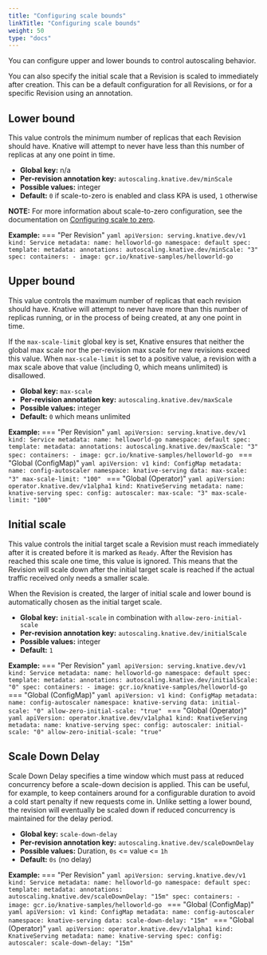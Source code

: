 ```yaml
---
title: "Configuring scale bounds"
linkTitle: "Configuring scale bounds"
weight: 50
type: "docs"
---
```


You can configure upper and lower bounds to control autoscaling behavior.

You can also specify the initial scale that a Revision is scaled to immediately after creation.
This can be a default configuration for all Revisions, or for a specific Revision using an annotation.

## Lower bound

This value controls the minimum number of replicas that each Revision should have.
Knative will attempt to never have less than this number of replicas at any one point in time.

* **Global key:** n/a
* **Per-revision annotation key:** `autoscaling.knative.dev/minScale`
* **Possible values:** integer
* **Default:** `0` if scale-to-zero is enabled and class KPA is used, `1` otherwise

**NOTE:** For more information about scale-to-zero configuration, see the documentation on [Configuring scale to zero](./scale-to-zero.md).

**Example:**
=== "Per Revision"
    ```yaml
    apiVersion: serving.knative.dev/v1
    kind: Service
    metadata:
      name: helloworld-go
      namespace: default
    spec:
      template:
        metadata:
          annotations:
            autoscaling.knative.dev/minScale: "3"
        spec:
          containers:
            - image: gcr.io/knative-samples/helloworld-go
    ```

## Upper bound

This value controls the maximum number of replicas that each revision should have.
Knative will attempt to never have more than this number of replicas running, or in the process of being created, at any one point in time.

If the `max-scale-limit` global key is set, Knative ensures that neither the global max scale nor the per-revision max scale for new revisions exceed this value.
When `max-scale-limit` is set to a positive value, a revision with a max scale above that value (including 0, which means unlimited) is disallowed.

* **Global key:** `max-scale`
* **Per-revision annotation key:** `autoscaling.knative.dev/maxScale`
* **Possible values:** integer
* **Default:** `0` which means unlimited

**Example:**
=== "Per Revision"
    ```yaml
    apiVersion: serving.knative.dev/v1
    kind: Service
    metadata:
      name: helloworld-go
      namespace: default
    spec:
      template:
        metadata:
          annotations:
            autoscaling.knative.dev/maxScale: "3"
        spec:
          containers:
            - image: gcr.io/knative-samples/helloworld-go
    ```
=== "Global (ConfigMap)"
    ```yaml
    apiVersion: v1
    kind: ConfigMap
    metadata:
      name: config-autoscaler
      namespace: knative-serving
    data:
      max-scale: "3"
      max-scale-limit: "100"
    ```
=== "Global (Operator)"
    ```yaml
    apiVersion: operator.knative.dev/v1alpha1
    kind: KnativeServing
    metadata:
      name: knative-serving
    spec:
      config:
        autoscaler:
          max-scale: "3"
          max-scale-limit: "100"
    ```

## Initial scale

This value controls the initial target scale a Revision must reach immediately after it is created before it is marked as `Ready`.
After the Revision has reached this scale one time, this value is ignored. This means that the Revision will scale down after the initial target scale is reached if the actual traffic received only needs a smaller scale.

When the Revision is created, the larger of initial scale and lower bound is automatically chosen as the initial target scale.

* **Global key:** `initial-scale` in combination with `allow-zero-initial-scale`
* **Per-revision annotation key:** `autoscaling.knative.dev/initialScale`
* **Possible values:** integer
* **Default:** `1`

**Example:**
=== "Per Revision"
    ```yaml
    apiVersion: serving.knative.dev/v1
    kind: Service
    metadata:
      name: helloworld-go
      namespace: default
    spec:
      template:
        metadata:
          annotations:
            autoscaling.knative.dev/initialScale: "0"
        spec:
          containers:
            - image: gcr.io/knative-samples/helloworld-go
    ```
=== "Global (ConfigMap)"
    ```yaml
    apiVersion: v1
    kind: ConfigMap
    metadata:
      name: config-autoscaler
      namespace: knative-serving
    data:
      initial-scale: "0"
      allow-zero-initial-scale: "true"
    ```
=== "Global (Operator)"
    ```yaml
    apiVersion: operator.knative.dev/v1alpha1
    kind: KnativeServing
    metadata:
      name: knative-serving
    spec:
      config:
        autoscaler:
          initial-scale: "0"
          allow-zero-initial-scale: "true"
    ```

## Scale Down Delay

Scale Down Delay specifies a time window which must pass at reduced concurrency
before a scale-down decision is applied. This can be useful, for example, to
keep containers around for a configurable duration to avoid a cold start
penalty if new requests come in. Unlike setting a lower bound, the revision
will eventually be scaled down if reduced concurrency is maintained for the
delay period.

* **Global key:** `scale-down-delay`
* **Per-revision annotation key:** `autoscaling.knative.dev/scaleDownDelay`
* **Possible values:** Duration, `0s` <= value <= `1h`
* **Default:** `0s` (no delay)

**Example:**
=== "Per Revision"
    ```yaml
    apiVersion: serving.knative.dev/v1
    kind: Service
    metadata:
      name: helloworld-go
      namespace: default
    spec:
      template:
        metadata:
          annotations:
            autoscaling.knative.dev/scaleDownDelay: "15m"
        spec:
          containers:
            - image: gcr.io/knative-samples/helloworld-go
    ```
=== "Global (ConfigMap)"
    ```yaml
    apiVersion: v1
    kind: ConfigMap
    metadata:
      name: config-autoscaler
      namespace: knative-serving
    data:
      scale-down-delay: "15m"
    ```
=== "Global (Operator)"
    ```yaml
    apiVersion: operator.knative.dev/v1alpha1
    kind: KnativeServing
    metadata:
      name: knative-serving
    spec:
      config:
        autoscaler:
          scale-down-delay: "15m"
    ```

